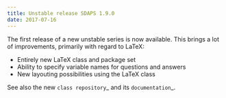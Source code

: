 ```yaml
---
title: Unstable release SDAPS 1.9.0
date: 2017-07-16
---
```

The first release of a new unstable series is now available. This brings a
lot of improvements, primarily with regard to LaTeX:
<!--more-->

* Entirely new LaTeX class and package set
* Ability to specify variable names for questions and answers
* New layouting possibilities using the LaTeX class

See also the new `class repository`_ and its `documentation`_.